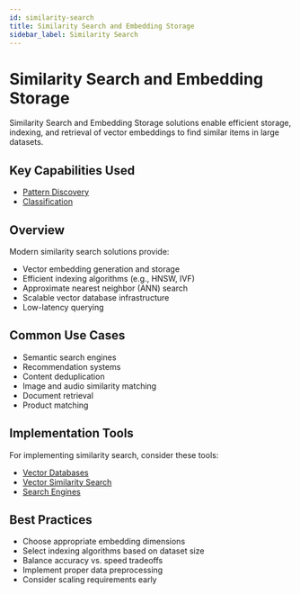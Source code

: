 ```yaml
---
id: similarity-search
title: Similarity Search and Embedding Storage
sidebar_label: Similarity Search
---
```


# Similarity Search and Embedding Storage

Similarity Search and Embedding Storage solutions enable efficient storage, indexing, and retrieval of vector embeddings to find similar items in large datasets.

## Key Capabilities Used

- [Pattern Discovery](../capabilities/pattern-discovery)
- [Classification](../capabilities/classification)

## Overview

Modern similarity search solutions provide:

- Vector embedding generation and storage
- Efficient indexing algorithms (e.g., HNSW, IVF)
- Approximate nearest neighbor (ANN) search
- Scalable vector database infrastructure
- Low-latency querying

## Common Use Cases

- Semantic search engines
- Recommendation systems
- Content deduplication
- Image and audio similarity matching
- Document retrieval
- Product matching

## Implementation Tools

For implementing similarity search, consider these tools:

- [Vector Databases](../05-tools/vector-databases)
- [Vector Similarity Search](../05-tools/vector-similarity-search)
- [Search Engines](../05-tools/search-engines)

## Best Practices

- Choose appropriate embedding dimensions
- Select indexing algorithms based on dataset size
- Balance accuracy vs. speed tradeoffs
- Implement proper data preprocessing
- Consider scaling requirements early
